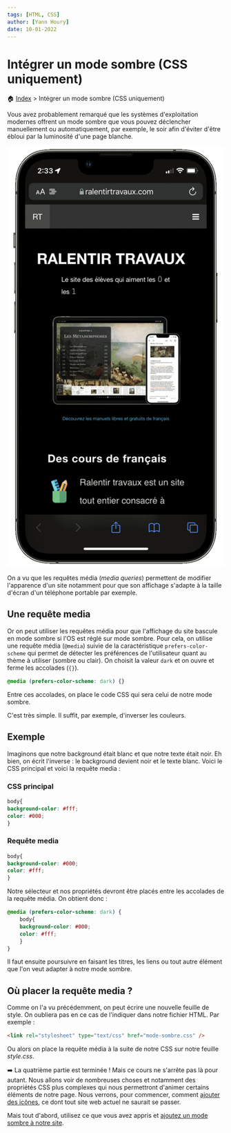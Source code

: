```yaml
---
tags: [HTML, CSS]
author: [Yann Houry]
date: 10-01-2022
---
```


# Intégrer un mode sombre (CSS uniquement)
🏠 [Index](https://github.com/YannHY/html-css-js/blob/main/index.md) > Intégrer un mode sombre (CSS uniquement)

Vous avez probablement remarqué que les systèmes d'exploitation modernes offrent un mode sombre que vous pouvez déclencher manuellement ou automatiquement, par exemple, le soir afin d'éviter d'être ébloui par la luminosité d'une page blanche.

![](https://github.com/YannHY/html-css-js/blob/main/Images/dark-light-mode.gif)

On a vu que les requêtes média (*media queries*) permettent de modifier l'apparence d'un site notamment pour que son affichage s'adapte à la taille d'écran d'un téléphone portable par exemple.

## Une requête media
Or on peut utiliser les requêtes média pour que l'affichage du site bascule en mode sombre si l'OS est réglé sur mode sombre. Pour cela, on utilise une requête média (`@media`) suivie de la caractéristique `prefers-color-scheme` qui permet de détecter les préférences de l'utilisateur quant au thème à utiliser (sombre ou clair). On choisit la valeur `dark` et on ouvre et ferme les accolades (`{}`).

```CSS
@media (prefers-color-scheme: dark) {}
```

Entre ces accolades, on place le code CSS qui sera celui de notre mode sombre.

C'est très simple. Il suffit, par exemple, d'inverser les couleurs.

## Exemple
Imaginons que notre background était blanc et que notre texte était noir. Eh bien, on écrit l'inverse : le background devient noir et le texte blanc. Voici le CSS principal et voici la requête media :

### CSS principal
```CSS
body{
background-color: #fff;
color: #000;
}
```

### Requête media
```CSS
body{
background-color: #000;
color: #fff;
}
```

Notre sélecteur et nos propriétés devront être placés entre les accolades de la requête média. On obtient donc :

```CSS
@media (prefers-color-scheme: dark) {
	body{
	background-color: #000;
	color: #fff;
	}
}
```

Il faut ensuite poursuivre en faisant les titres, les liens ou tout autre élément que l'on veut adapter à notre mode sombre.

## Où placer la requête media ?
Comme on l'a vu précédemment, on peut écrire une nouvelle feuille de style. On oubliera pas en ce cas de l'indiquer dans notre fichier HTML. Par exemple :

```HTML
<link rel="stylesheet" type="text/css" href="mode-sombre.css" />
```

Ou alors on place la requête média à la suite de notre CSS sur notre feuille *style.css*.

➡️ La quatrième partie est terminée ! Mais ce cours ne s'arrête pas là pour autant. Nous allons voir de nombreuses choses et notamment des propriétés CSS plus complexes qui nous permettront d'animer certains éléments de notre page. Nous verrons, pour commencer, comment [ajouter des icônes](https://github.com/YannHY/html-css-js/blob/main/5.%20Cinquième%20partie/5.1%20Ajouter%20des%20icônes.md), ce dont tout site web actuel ne saurait se passer.

Mais tout d'abord, utilisez ce que vous avez appris et [ajoutez un mode sombre à notre site](https://github.com/YannHY/html-css-js/blob/main/Exercices/Exercice%2011.md).
